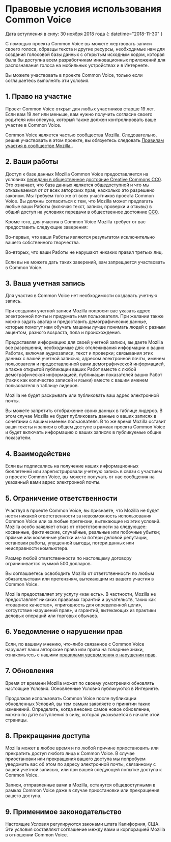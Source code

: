 # Правовые условия использования Common Voice

Дата вступления в силу: 30 ноября 2018 года {: datetime="2018-11-30" }

С помощью проекта Common Voice вы можете жертвовать записи своего голоса, образцы текста и другие ресурсы, необходимые нам для создания голосовой базы данных с открытым исходным кодом, которая была бы доступна всем разработчикам инновационных приложений для распознавания голоса на мобильных устройствах и в Интернете.

Вы можете участвовать в проекте Common Voice, только если соглашаетесь выполнять эти условия. 

## 1. Право на участие
Проект Common Voice открыт для любых участников старше 19 лет. Если вам 19 лет или меньше, вам нужно получить согласие своего родителя или опекуна, который также должен контролировать ваше участие в Common Voice. 

Common Voice является частью сообщества Mozilla. Следовательно, решив участвовать в этом проекте, вы обязуетесь следовать [Правилам участия в сообществе Mozilla ](https://www.mozilla.org/about/governance/policies/participation/). 

## 2. Ваши работы 
Доступ к базе данных Mozilla Common Voice предоставляется на условиях [передачи в общественное достояние Creative Commons CC0](https://creativecommons.org/publicdomain/zero/1.0/). Это означает, что база данных является общедоступной и что мы отказываемся от от всех авторских прав, насколько это разрешено законом. Мы требуем того же от всех участников проекта Common Voice. Вы должны согласиться с тем, что Mozilla может предлагать любые ваши Работы (включая текст, записи, проверки и отзывы) в общий доступ на условиях передачи в общественное достояние [CC0](https://creativecommons.org/publicdomain/zero/1.0/). 

Кроме того, для участия в Common Voice Mozilla требует от вас предоставить следующие заверения: 

Во-первых, что ваши Работы являются результатом исключительно вашего собственного творчества.

Во-вторых, что ваши Работы не нарушают никаких правил третьих лиц. 

Если вы не можете дать таких заверений, вам запрещается участвовать в Common Voice. 

## 3. Ваша учетная запись
Для участия в Common Voice нет необходимости создавать учетную запись. 

При создании учетной записи Mozilla попросит вас указать адрес электронной почты и придумать имя пользователя. При желании также можно задать аватар и предоставить демографические данные, которые помогут нам обучать машины лучше понимать людей с разным акцентом, разного возраста, пола и происхождения.

Предоставляя информацию для своей учетной записи, вы даете Mozilla все разрешения, необходимые для: 
отслеживания информации о ваших Работах, включая аудиозаписи, текст и проверки; 
связывания этих данных с вашей учетной записью, адресом электронной почты, именем пользователя и предоставленной вами демографической информацией, а также
открытой публикации ваших Работ вместе с любой демографической информацией,
публикации показателей ваших Работ (таких как количество записей и языки) вместе с вашим именем пользователя в таблице лидеров.

Mozilla не будет раскрывать или публиковать ваш адрес электронной почты. 

Вы можете запретить отображение своих данных в таблице лидеров. В этом случае Mozilla не будет публиковать данные о ваших записях в сочетании с вашим именем пользователя. В то же время Mozilla оставит ваши тексты и записи в общем доступе в рамках проекта Common Voice и будет включать информацию о ваших записях в публикуемые общие показатели.

## 4. Взаимодействие
Если вы подписались на получение наших информационных бюллетеней или зарегистрировали учетную запись в связи с участием в проекте Common Voice, вы можете получать от нас сообщения на указанный вами адрес электронной почты. 

## 5. Ограничение ответственности

Участвуя в проекте Common Voice, вы признаете, что Mozilla не будет нести никакой ответственности за невозможность использования Common Voice или за любые претензии, вытекающие из этих условий. Mozilla особо заявляет отказ от ответственности за следующее:
косвенные, фактические, случайные, реальные или побочные убытки;
прямые или косвенные убытки из-за потери деловой репутации, остановки работы, упущенной выгоды, потери данных или неисправности компьютера.

Размер любой ответственности по настоящему договору ограничивается суммой 500 долларов. 

Вы соглашаетесь освободить Mozilla от ответственности по любым обязательствам или претензиям, вытекающим из вашего участия в Common Voice. 

Mozilla предоставляет эту услугу «как есть». В частности, Mozilla не предоставляет никаких правовых гарантий и ручательств, таких как «товарное качество», «пригодность для определенной цели», «отсутствие нарушений прав», и гарантий, вытекающих из практики деловых операций или торговых обычаев. 

## 6. Уведомление о нарушении прав
Если, по вашему мнению, что-либо связанное с Common Voice нарушает ваши авторские права или права на товарные знаки, ознакомьтесь с нашими [правилами уведомления о нарушении прав](https://www.mozilla.org/about/legal/report-infringement/).

## 7. Обновления 
Время от времени Mozilla может по своему усмотрению обновлять настоящие Условия. Обновленные Условия публикуются в Интернете. 

Продолжая использовать Common Voice после публикации обновленных Условий, вы тем самым заявляете о принятии таких изменений. Определить, когда внесено самое новое обновление, можно по дате вступления в силу, которая указывается в начале этой страницы. 

## 8. Прекращение доступа 
Mozilla может в любое время и по любой причине приостановить или прекратить доступ любого лица к Common Voice. В случае приостановки или прекращения вашего доступа мы попробуем уведомить вас об этом по адресу электронной почты, связанному с вашей учетной записью, или при вашей следующей попытке доступа к Common Voice. 

Записи, отправленные вами в Mozilla, останутся общедоступными в рамках Common Voice даже в случае приостановки или прекращения вашего доступа. 

## 9. Применимое законодательство
Настоящие Условия регулируются законами штата Калифорния, США. Эти условия составляют соглашение между вами и корпорацией Mozilla в отношении Common Voice.
